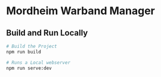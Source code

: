 # Mordheim Warband Manager

## Build and Run Locally

```bash
# Build the Project
npm run build

# Runs a Local webserver
npm run serve:dev
```